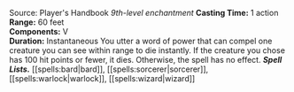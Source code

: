 Source: Player's Handbook
*9th-level enchantment*
**Casting Time:** 1 action  
**Range:** 60 feet  
**Components:** V  
**Duration:** Instantaneous
You utter a word of power that can compel one creature you can see within range to die instantly. If the creature you chose has 100 hit points or fewer, it dies. Otherwise, the spell has no effect.
***Spell Lists.*** [[spells:bard|bard]], [[spells:sorcerer|sorcerer]], [[spells:warlock|warlock]], [[spells:wizard|wizard]]